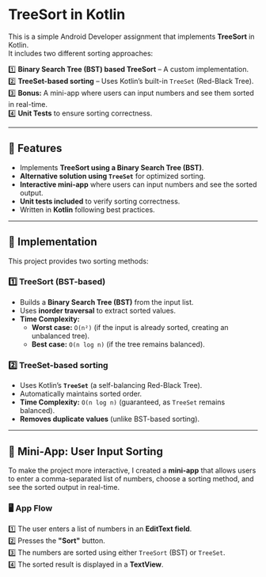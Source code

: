 # TreeSort in Kotlin

This is a simple Android Developer assignment that implements **TreeSort** in Kotlin.  
It includes two different sorting approaches:

1️⃣ **Binary Search Tree (BST) based TreeSort** – A custom implementation.  
2️⃣ **TreeSet-based sorting** – Uses Kotlin’s built-in `TreeSet` (Red-Black Tree).  
3️⃣ **Bonus:** A mini-app where users can input numbers and see them sorted in real-time.  
4️⃣ **Unit Tests** to ensure sorting correctness.

---

## 🚀 Features
- Implements **TreeSort using a Binary Search Tree (BST)**.
- **Alternative solution using `TreeSet`** for optimized sorting.
- **Interactive mini-app** where users can input numbers and see the sorted output.
- **Unit tests included** to verify sorting correctness.
- Written in **Kotlin** following best practices.

---

## 📌 Implementation
This project provides two sorting methods:

### **1️⃣ TreeSort (BST-based)**
- Builds a **Binary Search Tree (BST)** from the input list.
- Uses **inorder traversal** to extract sorted values.
- **Time Complexity:**
    - **Worst case:** `O(n²)` (if the input is already sorted, creating an unbalanced tree).
    - **Best case:** `O(n log n)` (if the tree remains balanced).

### **2️⃣ TreeSet-based sorting**
- Uses Kotlin’s **`TreeSet`** (a self-balancing Red-Black Tree).
- Automatically maintains sorted order.
- **Time Complexity:** `O(n log n)` (guaranteed, as `TreeSet` remains balanced).
- **Removes duplicate values** (unlike BST-based sorting).

---

## 📲 Mini-App: User Input Sorting
To make the project more interactive, I created a **mini-app** that allows users to enter a comma-separated list of numbers, choose a sorting method, and see the sorted output in real-time.

### **🖥️ App Flow**
1️⃣ The user enters a list of numbers in an **EditText field**.  
2️⃣ Presses the **"Sort"** button.  
3️⃣ The numbers are sorted using either `TreeSort` (BST) or `TreeSet`.  
4️⃣ The sorted result is displayed in a **TextView**.